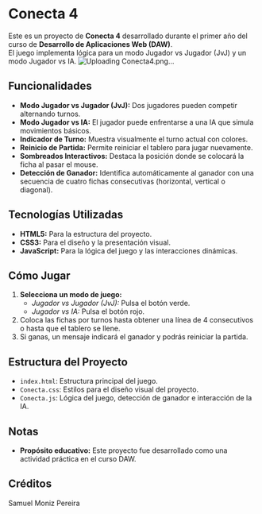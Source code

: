 # Conecta 4

Este es un proyecto de **Conecta 4** desarrollado durante el primer año del curso de **Desarrollo de Aplicaciones Web (DAW)**.  
El juego implementa lógica para un modo Jugador vs Jugador (JvJ) y un modo Jugador vs IA.
![Uploading Conecta4.png…]()



## Funcionalidades
- **Modo Jugador vs Jugador (JvJ):** Dos jugadores pueden competir alternando turnos.
- **Modo Jugador vs IA:** El jugador puede enfrentarse a una IA que simula movimientos básicos.
- **Indicador de Turno:** Muestra visualmente el turno actual con colores.
- **Reinicio de Partida:** Permite reiniciar el tablero para jugar nuevamente.
- **Sombreados Interactivos:** Destaca la posición donde se colocará la ficha al pasar el mouse.
- **Detección de Ganador:** Identifica automáticamente al ganador con una secuencia de cuatro fichas consecutivas (horizontal, vertical o diagonal).

## Tecnologías Utilizadas
- **HTML5:** Para la estructura del proyecto.
- **CSS3:** Para el diseño y la presentación visual.
- **JavaScript:** Para la lógica del juego y las interacciones dinámicas.

## Cómo Jugar
1. **Selecciona un modo de juego:**
   - *Jugador vs Jugador (JvJ):* Pulsa el botón verde.
   - *Jugador vs IA:* Pulsa el botón rojo.
2. Coloca las fichas por turnos hasta obtener una línea de 4 consecutivos o hasta que el tablero se llene.
3. Si ganas, un mensaje indicará el ganador y podrás reiniciar la partida.

## Estructura del Proyecto
- `index.html`: Estructura principal del juego.
- `Conecta.css`: Estilos para el diseño visual del proyecto.
- `Conecta.js`: Lógica del juego, detección de ganador e interacción de la IA.

## Notas
- **Propósito educativo:** Este proyecto fue desarrollado como una actividad práctica en el curso DAW.

## Créditos
Samuel Moniz Pereira
